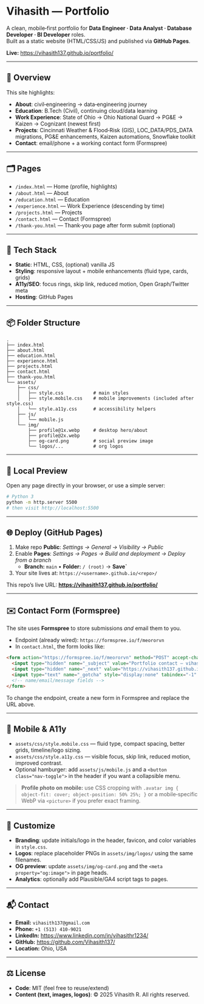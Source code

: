 # Vihasith — Portfolio

A clean, mobile‑first portfolio for **Data Engineer · Data Analyst · Database Developer · BI Developer** roles.  
Built as a static website (HTML/CSS/JS) and published via **GitHub Pages**.

**Live:** https://vihasith137.github.io/portfolio/

---

## 🔎 Overview

This site highlights:
- **About**: civil‑engineering → data‑engineering journey
- **Education**: B.Tech (Civil), continuing cloud/data learning
- **Work Experience**: State of Ohio → Ohio National Guard → PG&E → Kaizen → Cognizant (newest first)
- **Projects**: Cincinnati Weather & Flood‑Risk (GIS), LOC_DATA/PDS_DATA migrations, PG&E enhancements, Kaizen automations, Snowflake toolkit
- **Contact**: email/phone + a working contact form (Formspree)

---

## 🗂 Pages

- `/index.html` — Home (profile, highlights)
- `/about.html` — About
- `/education.html` — Education
- `/experience.html` — Work Experience (descending by time)
- `/projects.html` — Projects
- `/contact.html` — Contact (Formspree)
- `/thank-you.html` — Thank‑you page after form submit (optional)

---

## 🧩 Tech Stack

- **Static**: HTML, CSS, (optional) vanilla JS
- **Styling**: responsive layout + mobile enhancements (fluid type, cards, grids)
- **A11y/SEO**: focus rings, skip link, reduced motion, Open Graph/Twitter meta
- **Hosting**: GitHub Pages

---

## 📦 Folder Structure

```
.
├── index.html
├── about.html
├── education.html
├── experience.html
├── projects.html
├── contact.html
├── thank-you.html              
└── assets/
    ├── css/
    │   ├── style.css           # main styles
    │   ├── style.mobile.css    # mobile improvements (included after style.css)
    │   └── style.a11y.css      # accessibility helpers
    ├── js/
    │   └── mobile.js           
    └── img/
        ├── profile@1x.webp     # desktop hero/about
        ├── profile@2x.webp
        ├── og-card.png         # social preview image
        └── logos/...           # org logos 
```


---

## 🚀 Local Preview

Open any page directly in your browser, or use a simple server:

```bash
# Python 3
python -m http.server 5500
# then visit http://localhost:5500
```

---

## 🌐 Deploy (GitHub Pages)

1. Make repo **Public**: *Settings → General → Visibility → Public*  
2. Enable **Pages**: *Settings → Pages → Build and deployment → Deploy from a branch*  
   - **Branch:** `main` • **Folder:** `/ (root)` → **Save`**  
3. Your site lives at: `https://<username>.github.io/<repo>/`

This repo’s live URL: **https://vihasith137.github.io/portfolio/**

---

## ✉️ Contact Form (Formspree)

The site uses **Formspree** to store submissions *and* email them to you.

- Endpoint (already wired): `https://formspree.io/f/meororvn`
- In `contact.html`, the form looks like:

```html
<form action="https://formspree.io/f/meororvn" method="POST" accept-charset="UTF-8">
  <input type="hidden" name="_subject" value="Portfolio contact — vihasith137.github.io/portfolio">
  <input type="hidden" name="_next" value="https://vihasith137.github.io/portfolio/thank-you.html">
  <input type="text" name="_gotcha" style="display:none" tabindex="-1" autocomplete="off">
  <!-- name/email/message fields -->
</form>
```

To change the endpoint, create a new form in Formspree and replace the URL above.

---

## 📱 Mobile & A11y

- `assets/css/style.mobile.css` — fluid type, compact spacing, better grids, timeline/logo sizing.  
- `assets/css/style.a11y.css` — visible focus, skip link, reduced motion, improved contrast.
- Optional hamburger: add `assets/js/mobile.js` and a `<button class="nav-toggle">` in the header if you want a collapsible menu.

> **Profile photo on mobile:** use CSS cropping with `.avatar img { object-fit: cover; object-position: 50% 25%; }` or a mobile‑specific WebP via `<picture>` if you prefer exact framing.

---

## 🔧 Customize

- **Branding**: update initials/logo in the header, favicon, and color variables in `style.css`.
- **Logos**: replace placeholder PNGs in `assets/img/logos/` using the same filenames.
- **OG preview**: update `assets/img/og-card.png` and the `<meta property="og:image">` in page heads.
- **Analytics**: optionally add Plausible/GA4 script tags to pages.

---

## 📬 Contact

- **Email:** `vihasith137@gmail.com`  
- **Phone:** `+1 (513) 410-9021`  
- **LinkedIn:** https://www.linkedin.com/in/vihasithr1234/  
- **GitHub:**  https://github.com/Vihasith137/  
- **Location:** Ohio, USA

---

## ⚖️ License

- **Code**: MIT (feel free to reuse/extend)  
- **Content (text, images, logos)**: © 2025 Vihasith R. All rights reserved.
